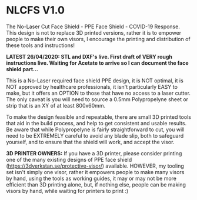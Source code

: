 # NLCFS V1.0
The No-Laser Cut Face Shield - PPE Face Shield - COVID-19 Response. This design is not to replace 3D printed versions, rather it is to empower people to make their own visors, I encourage the printing and distribution of these tools and instructions!

<B>LATEST 26/04/2020: STL and DXF's live. First draft of VERY rough instructions live. Waiting for Acetate to arrive so I can document the face shield part...</B>

This is a No-Laser required face shield PPE design, it is NOT optimal, it is NOT approved by healthcare professionals, it isn't particularly EASY to make, but it offers an OPTION to those that have no access to a laser cutter. The only caveat is you will need to source a 0.5mm Polypropelyne sheet or strip that is an XY of at least 800x60mm.

To make the design feasible and repeatable, there are small 3D printed tools that aid in the build process, and help to get consistent and usable results. Be aware that while Polypropelyne is fairly straightforward to cut, you will need to be EXTREMELY careful to avoid any blade slip, both to safeguard yourself, and to ensure that the shield will work, and accept the visor.

<B>3D PRINTER OWNERS:</B> If you have a 3D printer, please consider printing one of the many existing designs of PPE face shield (https://3dverkstan.se/protective-visor/) available. HOWEVER, my tooling set isn't simply one visor, rather it empowers people to make many visors by hand, using the tools as working guides, it may or may not be more efficient than 3D printing alone, but, if nothing else, people can be making visors by hand, while waiting for printers to print :)
